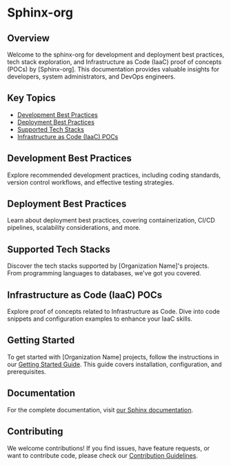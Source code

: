 # Sphinx-org

## Overview

Welcome to the sphinx-org for development and deployment best practices, tech stack exploration, and Infrastructure as Code (IaaC) proof of concepts (POCs) by [Sphinx-org]. This documentation provides valuable insights for developers, system administrators, and DevOps engineers.

## Key Topics

- [Development Best Practices](#development-best-practices)
- [Deployment Best Practices](#deployment-best-practices)
- [Supported Tech Stacks](#supported-tech-stacks)
- [Infrastructure as Code (IaaC) POCs](#infrastructure-as-code-iaac-pocs)

## Development Best Practices

Explore recommended development practices, including coding standards, version control workflows, and effective testing strategies.

## Deployment Best Practices

Learn about deployment best practices, covering containerization, CI/CD pipelines, scalability considerations, and more.

## Supported Tech Stacks

Discover the tech stacks supported by [Organization Name]'s projects. From programming languages to databases, we've got you covered.

## Infrastructure as Code (IaaC) POCs

Explore proof of concepts related to Infrastructure as Code. Dive into code snippets and configuration examples to enhance your IaaC skills.

## Getting Started

To get started with [Organization Name] projects, follow the instructions in our [Getting Started Guide](./docs/getting-started.md). This guide covers installation, configuration, and prerequisites.

## Documentation

For the complete documentation, visit [our Sphinx documentation](https://organization-name-docs.example.com).

## Contributing

We welcome contributions! If you find issues, have feature requests, or want to contribute code, please check our [Contribution Guidelines](./CONTRIBUTING.md).

